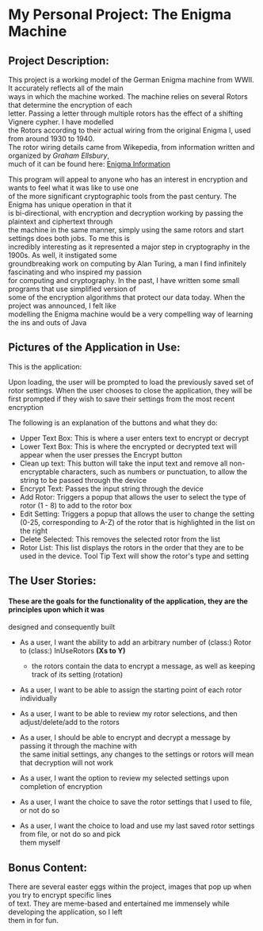 # My Personal Project: The Enigma Machine

## Project Description:
This project is a working model of the German Enigma machine from WWII. It accurately reflects all of the main  
ways in which the machine worked. The machine relies on several Rotors that determine the encryption of each  
letter. Passing a letter through multiple rotors has the effect of a shifting Vignere cypher. I have modelled  
the Rotors according to their actual wiring from the original Enigma I, used from around 1930 to 1940.  
The rotor wiring details came from Wikepedia, from information written and organized by *Graham Ellsbury*,  
much of it can be found here: [Enigma Information](http://www.ellsbury.com/enigmabombe.htm)

This program will appeal to anyone who has an interest in encryption and wants to feel what it was like to use one  
of the more significant cryptographic tools from the past century. The Enigma has unique operation in that it  
is bi-directional, with encryption and decryption working by passing the plaintext and ciphertext through  
the machine in the same manner, simply using the same rotors and start settings does both jobs. To me this is  
incredibly interesting as it represented a major step in cryptography in the 1900s. As well, it instigated some  
groundbreaking work on computing by Alan Turing, a man I find infinitely fascinating and who inspired my passion  
for computing and cryptography. In the past, I have written some small programs that use simplified version of  
some of the encryption algorithms that protect our data today. When the project was announced, I felt like  
modelling the Enigma machine would be a very compelling way of learning the ins and outs of Java

## Pictures of the Application in Use:
  
This is the application:

Upon loading, the user will be prompted to load the previously saved set of rotor settings. When the user chooses to close the application, they will be first prompted if they wish to save their settings from the most recent encryption

The following is an explanation of the buttons and what they do:
- Upper Text Box: This is where a user enters text to encrypt or decrypt
- Lower Text Box: This is where the encrypted or decrypted text will appear when the user presses the Encrypt button
- Clean up text: This button will take the input text and remove all non-encryptable characters, such as numbers or punctuation, to allow the string to be passed through the device
- Encrypt Text: Passes the input string through the device
- Add Rotor: Triggers a popup that allows the user to select the type of rotor (1 - 8) to add to the rotor box
- Edit Setting: Triggers a popup that allows the user to change the setting (0-25, corresponding to A-Z) of the rotor that is highlighted in the list on the right
- Delete Selected: This removes the selected rotor from the list
- Rotor List: This list displays the rotors in the order that they are to be used in the device. Tool Tip Text will show the rotor's type and setting

## The User Stories:
#### These are the goals for the functionality of the application, they are the principles upon which it was  
designed and consequently built

- As a user, I want the ability to add an arbitrary number of (class:) Rotor to (class:) InUseRotors **(Xs to Y)**
  - the rotors contain the data to encrypt a message, as well as keeping track of its setting (rotation)
- As a user, I want to be able to assign the starting point of each rotor individually
- As a user, I want to be able to review my rotor selections, and then adjust/delete/add to the rotors
- As a user, I should be able to encrypt and decrypt a message by passing it through the machine with  
the same initial settings, any changes to the settings or rotors will mean that decryption will not work
- As a user, I want the option to review my selected settings upon completion of encryption 

- As a user, I want the choice to save the rotor settings that I used to file, or not do so
- As a user, I want the choice to load and use my last saved rotor settings from file, or not do so and pick  
them myself

## Bonus Content:

There are several easter eggs within the project, images that pop up when you try to encrypt specific lines  
of text. They are meme-based and entertained me immensely while developing the application, so I left  
them in for fun.

